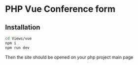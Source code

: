 # PHP Vue Conference form

## Installation


```sh
cd Views/vue
npm i
npm run dev
```
Then the site should be opened on your php project main page